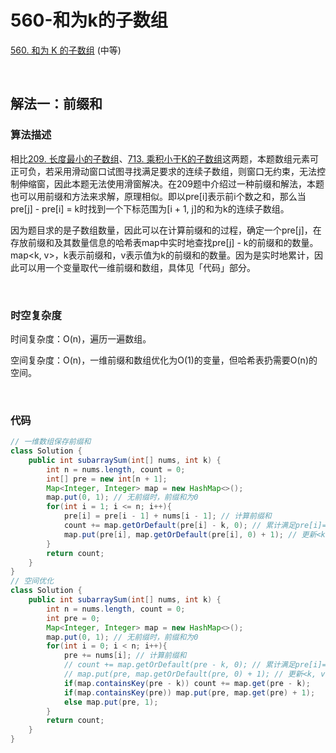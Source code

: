 # 560-和为k的子数组

[560. 和为 K 的子数组](https://leetcode-cn.com/problems/subarray-sum-equals-k/) (中等)

<br />

## 解法一：前缀和

### 算法描述

相比[209. 长度最小的子数组](https://leetcode-cn.com/problems/minimum-size-subarray-sum/)、[713. 乘积小于K的子数组](https://leetcode-cn.com/problems/subarray-product-less-than-k/)这两题，本题数组元素可正可负，若采用滑动窗口试图寻找满足要求的连续子数组，则窗口无约束，无法控制伸缩窗，因此本题无法使用滑窗解决。在209题中介绍过一种前缀和解法，本题也可以用前缀和方法来求解，原理相似。即以pre\[i]表示前i个数之和，那么当pre[j] - pre[i] = k时找到一个下标范围为[i + 1, j]的和为k的连续子数组。



因为题目求的是子数组数量，因此可以在计算前缀和的过程，确定一个pre[j]，在存放前缀和及其数量信息的哈希表map中实时地查找pre[j] - k的前缀和的数量。map<k, v>，k表示前缀和，v表示值为k的前缀和的数量。因为是实时地累计，因此可以用一个变量取代一维前缀和数组，具体见「代码」部分。

<br />

### 时空复杂度

时间复杂度：O(n)，遍历一遍数组。

空间复杂度：O(n)，一维前缀和数组优化为O(1)的变量，但哈希表扔需要O(n)的空间。

<br />

### 代码

```java
// 一维数组保存前缀和
class Solution {
    public int subarraySum(int[] nums, int k) {
        int n = nums.length, count = 0;
        int[] pre = new int[n + 1];
        Map<Integer, Integer> map = new HashMap<>();
        map.put(0, 1); // 无前缀时，前缀和为0
        for(int i = 1; i <= n; i++){
            pre[i] = pre[i - 1] + nums[i - 1]; // 计算前缀和
            count += map.getOrDefault(pre[i] - k, 0); // 累计满足pre[i]=pre[j]-k的数量
            map.put(pre[i], map.getOrDefault(pre[i], 0) + 1); // 更新<k, v>
        }
        return count;
    }
}
// 空间优化
class Solution {
    public int subarraySum(int[] nums, int k) {
        int n = nums.length, count = 0;
        int pre = 0;
        Map<Integer, Integer> map = new HashMap<>();
        map.put(0, 1); // 无前缀时，前缀和为0
        for(int i = 0; i < n; i++){
            pre += nums[i]; // 计算前缀和
            // count += map.getOrDefault(pre - k, 0); // 累计满足pre[i]=pre[j]-k的数量
            // map.put(pre, map.getOrDefault(pre, 0) + 1); // 更新<k, v>
            if(map.containsKey(pre - k)) count += map.get(pre - k);
            if(map.containsKey(pre)) map.put(pre, map.get(pre) + 1);
            else map.put(pre, 1);
        }
        return count;
    }
}
```

